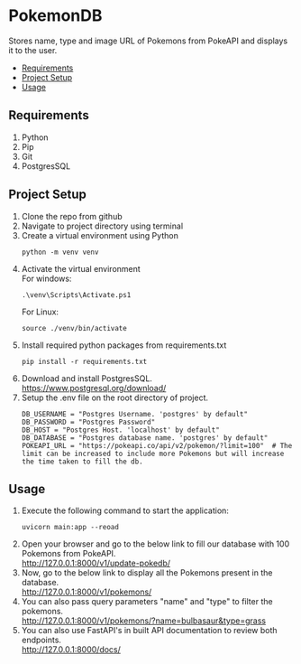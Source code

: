 # PokemonDB
Stores name, type and image URL of Pokemons from PokeAPI and displays it to the user.

- [Requirements](#requirements)
- [Project Setup](#project-setup)
- [Usage](#usage)
  
## Requirements
1. Python
2. Pip
3. Git
4. PostgresSQL

## Project Setup
1. Clone the repo from github
2. Navigate to project directory using terminal
3. Create a virtual environment using Python
   ```
   python -m venv venv
   ```
4. Activate the virtual environment<br>
   For windows:
   ```
   .\venv\Scripts\Activate.ps1
   ```
   For Linux:
   ```
   source ./venv/bin/activate
   ```
5. Install required python packages from requirements.txt
   ```
   pip install -r requirements.txt
   ```
6. Download and install PostgresSQL. <br> https://www.postgresql.org/download/ 
7. Setup the .env file on the root directory of project.
   ```
   DB_USERNAME = "Postgres Username. 'postgres' by default"
   DB_PASSWORD = "Postgres Password"
   DB_HOST = "Postgres Host. 'localhost' by default"
   DB_DATABASE = "Postgres database name. 'postgres' by default"
   POKEAPI_URL = "https://pokeapi.co/api/v2/pokemon/?limit=100"  # The limit can be increased to include more Pokemons but will increase the time taken to fill the db. 
   ```

## Usage
1. Execute the following command to start the application:
   ```
   uvicorn main:app --reoad
   ```
2. Open your browser and go to the below link to fill our database with 100 Pokemons from PokeAPI. <br>
   http://127.0.0.1:8000/v1/update-pokedb/
3. Now, go to the below link to display all the Pokemons present in the database. <br>
   http://127.0.0.1:8000/v1/pokemons/
4. You can also pass query parameters "name" and "type" to filter the pokemons. <br>
   http://127.0.0.1:8000/v1/pokemons/?name=bulbasaur&type=grass
5. You can also use FastAPI's in built API documentation to review both endpoints. <br>
   http://127.0.0.1:8000/docs/
